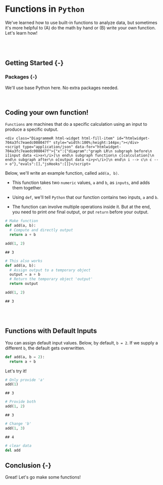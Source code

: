 # Functions in `Python`



We've learned how to use built-in functions to analyze data, but sometimes it's more helpful to (A) do the math by hand or (B) write your own function. Let's learn how!

<br>
<br>

## Getting Started {-}

### Packages {-}

We'll use base Python here. No extra packages needed.

<br>

## Coding your own function!

`Functions` are machines that do a specific calculation using an input to produce a specific output.


```{=html}
<div class="DiagrammeR html-widget html-fill-item" id="htmlwidget-704a3fc7eaedc008047f" style="width:100%;height:144px;"></div>
<script type="application/json" data-for="htmlwidget-704a3fc7eaedc008047f">{"x":{"diagram":"graph LR\n subgraph before\n i[input data <i>x<\/i>]\n end\n subgraph function\n c[calculation]\n end\n subgraph after\n o[output data <i>y<\/i>]\n end\n i --> c\n c --> o"},"evals":[],"jsHooks":[]}</script>
```

Below, we'll write an example function, called `add(a, b)`. 

- This function takes two `numeric` values, `a` and `b`, as `inputs`, and adds them together. 

- Using `def`, we'll tell `Python` that our function contains two inputs, `a` and `b`. 

- The function can involve multiple operations inside it. But at the end, you need to print *one* final output, or put `return` before your output.


```python
# Make function
def add(a, b):
  # Compute and directly output
  return a + b

add(1, 2)
```

```
## 3
```


```python
# This also works
def add(a, b):
  # Assign output to a temporary object
  output = a + b
  # Return the temporary object 'output'
  return output

add(1, 2)
```

```
## 3
```

<br>
<br>

## Functions with Default Inputs

You can assign default input values. Below, by default, `b = 2`. If we supply a different `b`, the default gets overwritten.


```python
def add(a, b = 2):
  return a + b
```

Let's try it!


```python
# Only provide 'a'
add(1)
```

```
## 3
```

```python
# Provide both
add(1, 2)
```

```
## 3
```

```python
# Change 'b'
add(1, 3)
```

```
## 4
```


```python
# clear data
del add
```

## Conclusion {-}

Great! Let's go make some functions!



